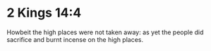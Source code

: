 # 2 Kings 14:4

Howbeit the high places were not taken away: as yet the people did sacrifice and burnt incense on the high places.